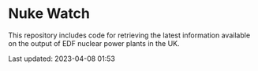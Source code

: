 # Nuke Watch

This repository includes code for retrieving the latest information available on the output of EDF nuclear power plants in the UK.

Last updated: 2023-04-08 01:53